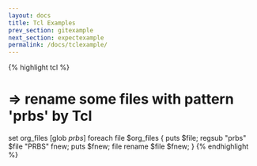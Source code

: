 ```yaml
---
layout: docs
title: Tcl Examples
prev_section: gitexample
next_section: expectexample
permalink: /docs/tclexample/
---
```


{% highlight tcl %}
# => rename some files with pattern 'prbs' by Tcl
set org_files [glob *prbs*]
foreach file $org_files { 
    puts $file; 
    regsub "prbs" $file "PRBS" fnew; 
    puts $fnew; 
    file rename $file $fnew;
}
{% endhighlight %}
